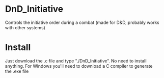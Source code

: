 # DnD_Initiative
Controls the initiative order during a combat (made for D&amp;D, probably works with other systems)

# Install
Just download the .c file and type "./DnD_Initiative". No need to install anything. For Windows you'll need to download a C compiler to generate the .exe file
